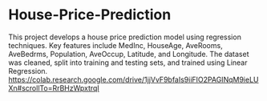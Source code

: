 # House-Price-Prediction
This project develops a house price prediction model using regression techniques. Key features include MedInc, HouseAge, AveRooms, AveBedrms, Population, AveOccup, Latitude, and Longitude. The dataset was cleaned, split into training and testing sets, and trained using Linear Regression. 
https://colab.research.google.com/drive/1jjVvF9bfaIs9iiFIO2PAGINqM9ieLUXn#scrollTo=RrBHzWpxtrqI
